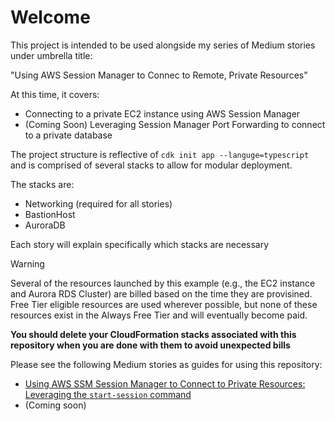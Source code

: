 # Welcome

This project is intended to be used alongside my series of Medium stories under
umbrella title:

"Using AWS Session Manager to Connec to Remote, Private Resources"

At this time, it covers:

 - Connecting to a private EC2 instance using AWS Session Manager
 - (Coming Soon) Leveraging Session Manager Port Forwarding to connect to a private database

The project structure is reflective of `cdk init app --languge=typescript` and is comprised
of several stacks to allow for modular deployment.

The stacks are:

 - Networking (required for all stories)
 - BastionHost
 - AuroraDB

Each story will explain specifically which stacks are necessary

>[!WARNING]
> Several of the resources launched by this example (e.g., the EC2 instance and
> Aurora RDS Cluster) are billed based on the time they are provisined.
> Free Tier eligible resources are used wherever possible, but none of these
> resources exist in the Always Free Tier and will eventually become paid.
>
> **You should delete your CloudFormation stacks associated with this repository
> when you are done with them to avoid unexpected bills**

Please see the following Medium stories as guides for using this repository:

 - [Using AWS SSM Session Manager to Connect to Private Resources: Leveraging the `start-session` command](https://medium.com/@mylesloffler/using-aws-ssm-session-manager-to-connect-to-private-resources-a0933b4dc6e3)
 - (Coming soon)
